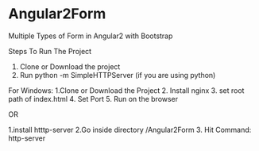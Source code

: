 # Angular2Form
Multiple Types of Form in Angular2 with Bootstrap

Steps To Run The Project
1. Clone or Download the project
2. Run python -m SimpleHTTPServer (if you are using python)

For Windows:
1.Clone or Download the Project
2. Install nginx 
3. set root path of index.html
4. Set Port
5. Run on the browser

OR

1.install htttp-server
2.Go inside directory /Angular2Form
3. Hit Command:  http-server


